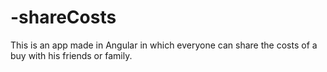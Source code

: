 # -shareCosts
This is an app made in Angular in which everyone can share the costs of a buy with his friends or family.
